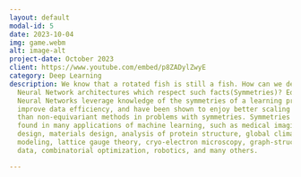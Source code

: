 ```yaml
---
layout: default
modal-id: 5
date: 2023-10-04
img: game.webm
alt: image-alt
project-date: October 2023
client: https://www.youtube.com/embed/p8ZADylZwyE
category: Deep Learning
description: We know that a rotated fish is still a fish. How can we design
  Neural Network architectures which respect such facts(Symmetries)? Equivariant
  Neural Networks leverage knowledge of the symmetries of a learning problem to
  improve data efficiency, and have been shown to enjoy better scaling behavior
  than non-equivariant methods in problems with symmetries. Symmetries can be
  found in many applications of machine learning, such as medical imaging, drug
  design, materials design, analysis of protein structure, global climate
  modeling, lattice gauge theory, cryo-electron microscopy, graph-structured
  data, combinatorial optimization, robotics, and many others.

---
```

